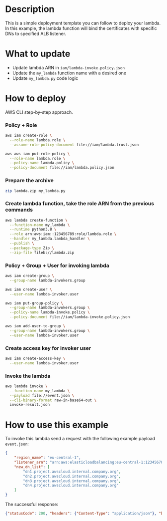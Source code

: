 #  Description

This is a simple deployment template you can follow to deploy your lambda. In this example, the lambda function will bind the certificates with specific DNs to specified ALB listener.

# What to update

- Update lambda ARN in `iam/lambda-invoke.policy.json`
- Update the `my_lambda` function name with a desired one
- Update `my_lambda.py` code logic

# How to deploy

AWS CLI step-by-step approach.

### Policy + Role

```bash
aws iam create-role \
  --role-name lambda.role \
  --assume-role-policy-document file://iam/lambda.trust.json

aws aws iam put-role-policy \
  --role-name lambda.role \
  --policy-name lambda.policy \
  --policy-document file://iam/lambda.policy.json
```

### Prepare the archive

```bash
zip lambda.zip my_lambda.py
```

### Create lambda function, take the role ARN from the previous commands

```bash
aws lambda create-function \
  --function-name my_lambda \
  --runtime python3.8 \
  --role arn:aws:iam::123456789:role/lambda.role \
  --handler my_lambda.lambda_handler \
  --publish \
  --package-type Zip \
  --zip-file fileb://lambda.zip
```

### Policy + Group + User for invoking lambda

```bash
aws iam create-group \
  --group-name lambda-invokers.group

aws iam create-user \
  --user-name lambda-invoker.user

aws iam put-group-policy \
  --group-name lambda-invokers.group \
  --policy-name lambda-invoke.policy \
  --policy-document file://iam/lambda-invoke.policy.json

aws iam add-user-to-group \
  --group-name lambda-invokers.group \
  --user-name lambda-invoker.user
```

### Create access key for invoker user

```bash
aws iam create-access-key \
  --user-name lambda-invoker.user
```

### Invoke the lambda

```bash
aws lambda invoke \
  --function-name my_lambda \
  --payload file://event.json \
  --cli-binary-format raw-in-base64-out \
  invoke-result.json
```

# How to use this example

To invoke this lambda send a request with the following example payload `event.json`:

```json
{
    "region_name": "eu-central-1",
    "listener_arn": "arn:aws:elasticloadbalancing:eu-central-1:123456789:listener/app/k8s-nginx-albnginx-a1234e36b6/123d4567b4d7b770/12dba3456789d1c7",
    "new_dn_list": [
        "dn1.project.awscloud.internal.company.org",
        "dn2.project.awscloud.internal.company.org",
        "dn3.project.awscloud.internal.company.org",
        "dn4.project.awscloud.internal.company.org"
    ]
}
```

The successful response:

```json
{"statusCode": 200, "headers": {"Content-Type": "application/json"}, "body": "{\"Message\": \"Operation was successful\", \"Error\": \"\"}"}
```
